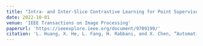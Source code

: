 ```yaml
---
title: "Intra- and Inter-Slice Contrastive Learning for Point Supervised OCT Fluid Segmentation"
date: 2022-10-01
venue: 'IEEE Transactions on Image Processing'
paperurl: 'https://ieeexplore.ieee.org/document/9709199/'
citation: 'L. Huang, X. He, L. Fang, H. Rabbani, and X. Chen, “Automatic Classification of Retinal Optical Coherence Tomography Images With Layer Guided Convolutional Neural Network,” IEEE Signal Process. Lett., vol. 26, no. 7, pp. 1026–1030, Jul. 2019, doi: 10.1109/LSP.2019.2917779.'
---
```

